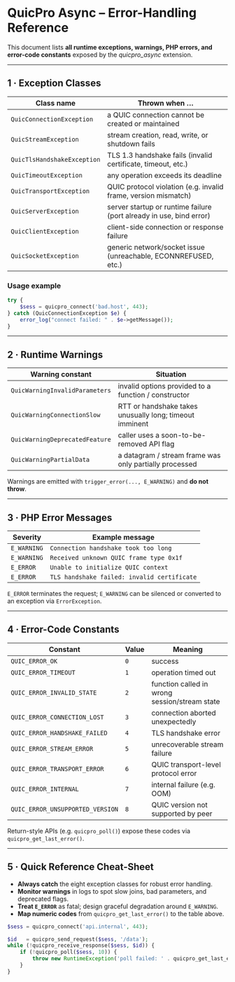 # QuicPro Async – Error-Handling Reference

This document lists **all runtime exceptions, warnings, PHP errors, and error-code constants** exposed by the *quicpro_async* extension.

---

## 1 · Exception Classes

| Class name | Thrown when … |
|------------|---------------|
| `QuicConnectionException` | a QUIC connection cannot be created or maintained |
| `QuicStreamException` | stream creation, read, write, or shutdown fails |
| `QuicTlsHandshakeException` | TLS 1.3 handshake fails (invalid certificate, timeout, etc.) |
| `QuicTimeoutException` | any operation exceeds its deadline |
| `QuicTransportException` | QUIC protocol violation (e.g. invalid frame, version mismatch) |
| `QuicServerException` | server startup or runtime failure (port already in use, bind error) |
| `QuicClientException` | client-side connection or response failure |
| `QuicSocketException` | generic network/socket issue (unreachable, ECONNREFUSED, etc.) |

### Usage example
~~~php
try {
    $sess = quicpro_connect('bad.host', 443);
} catch (QuicConnectionException $e) {
    error_log("connect failed: " . $e->getMessage());
}
~~~

---

## 2 · Runtime Warnings

| Warning constant | Situation |
|------------------|-----------|
| `QuicWarningInvalidParameters` | invalid options provided to a function / constructor |
| `QuicWarningConnectionSlow` | RTT or handshake takes unusually long; timeout imminent |
| `QuicWarningDeprecatedFeature` | caller uses a soon-to-be-removed API flag |
| `QuicWarningPartialData` | a datagram / stream frame was only partially processed |

Warnings are emitted with `trigger_error(..., E_WARNING)` and **do not throw**.

---

## 3 · PHP Error Messages

| Severity | Example message |
|----------|-----------------|
| `E_WARNING` | `Connection handshake took too long` |
| `E_WARNING` | `Received unknown QUIC frame type 0x1f` |
| `E_ERROR`   | `Unable to initialize QUIC context` |
| `E_ERROR`   | `TLS handshake failed: invalid certificate` |

`E_ERROR` terminates the request; `E_WARNING` can be silenced or converted to an exception via `ErrorException`.

---

## 4 · Error-Code Constants

| Constant | Value | Meaning |
|----------|-------|---------|
| `QUIC_ERROR_OK` | `0` | success |
| `QUIC_ERROR_TIMEOUT` | `1` | operation timed out |
| `QUIC_ERROR_INVALID_STATE` | `2` | function called in wrong session/stream state |
| `QUIC_ERROR_CONNECTION_LOST` | `3` | connection aborted unexpectedly |
| `QUIC_ERROR_HANDSHAKE_FAILED` | `4` | TLS handshake error |
| `QUIC_ERROR_STREAM_ERROR` | `5` | unrecoverable stream failure |
| `QUIC_ERROR_TRANSPORT_ERROR` | `6` | QUIC transport-level protocol error |
| `QUIC_ERROR_INTERNAL` | `7` | internal failure (e.g. OOM) |
| `QUIC_ERROR_UNSUPPORTED_VERSION` | `8` | QUIC version not supported by peer |

Return-style APIs (e.g. `quicpro_poll()`) expose these codes via `quicpro_get_last_error()`.

---

## 5 · Quick Reference Cheat-Sheet

* **Always catch** the eight exception classes for robust error handling.
* **Monitor warnings** in logs to spot slow joins, bad parameters, and deprecated flags.
* **Treat `E_ERROR`** as fatal; design graceful degradation around `E_WARNING`.
* **Map numeric codes** from `quicpro_get_last_error()` to the table above.

~~~php
$sess = quicpro_connect('api.internal', 443);

$id   = quicpro_send_request($sess, '/data');
while (!quicpro_receive_response($sess, $id)) {
    if (!quicpro_poll($sess, 10)) {
        throw new RuntimeException('poll failed: ' . quicpro_get_last_error());
    }
}
~~~
